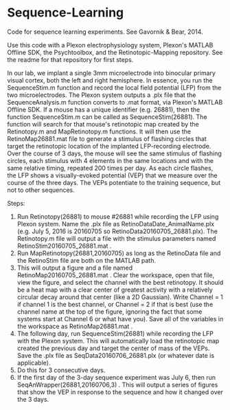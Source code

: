 # Sequence-Learning
Code for sequence learning experiments.  See Gavornik &amp; Bear, 2014. 

Use this code with a Plexon electrophysiology system, Plexon's MATLAB Offline SDK, the Psychtoolbox, and the Retinotopic-Mapping repository. See the readme for that repository for first steps.  

In our lab, we implant a single 3mm microelectrode into binocular primary visual cortex, both the left and right hemisphere. In essence, you run the SequenceStim.m function and record the local field potential (LFP) from the two microelectrodes.  The Plexon system outputs a .plx file that the SequenceAnalysis.m function converts to .mat format, via Plexon's MATLAB Offline SDK.  If a mouse has a unique identifier (e.g. 26881), then the function SequenceStim.m can be called as SequenceStim(26881).  The function will search for that mouse's retinotopic map created by the Retinotopy.m and MapRetinotopy.m functions.  It will then use the RetinoMap26881.mat file to generate a stimulus of flashing circles that target the retinotopic location of the implanted LFP-recording electrode. Over the course of 3 days, the mouse will see the same stimulus of flashing circles, each stimulus with 4 elements in the same locations and with the same relative timing, repeated 200 times per day.  As each circle flashes, the LFP shows a visually-evoked potential (VEP) that we measure over the course of the three days.  The VEPs potentiate to the training sequence, but not to other sequences.

Steps:
1) Run Retinotopy(26881) to mouse #26881 while recording the LFP using Plexon system. Name the .plx file as RetinoDataDate_AnimalName.plx (e.g. July 5, 2016 is 20160705 so RetinoData20160705_26881.plx).  The Retinotopy.m file will output a file with the stimulus parameters named RetinoStim20160705_26881.mat .
2) Run MapRetinotopy(26881,20160705) as long as the RetinoData file and the RetinoStim file are both on the MATLAB path.
3) This will output a figure and a file named RetinoMap20160705_26881.mat . Clear the workspace, open that file, view the figure, and select the channel with the best retinotopy.  It should be a heat map with a clear center of greatest activity with a relatively circular decay around that center (like a 2D Gaussian). Write Channel = 1 if channel 1 is the best channel, or Channel = 2 if that is best (use the channel name at the top of the figure, ignoring the fact that some systems start at Channel 6 or what have you). Save all of the variables in the workspace as RetinoMap26881.mat .
4) The following day, run SequenceStim(26881) while recording the LFP with the Plexon system.  This will automatically load the retinotopic map created the previous day and target the center of mass of the VEPs. Save the .plx file as SeqData20160706_26881.plx (or whatever date is applicable).
5) Do this for 3 consecutive days.
6) If the first day of the 3-day sequence experiment was July 6, then run SeqAnWrapper(26881,20160706,3) .  This will output a series of figures that show the VEP in response to the sequence and how it changed over the 3 days.
